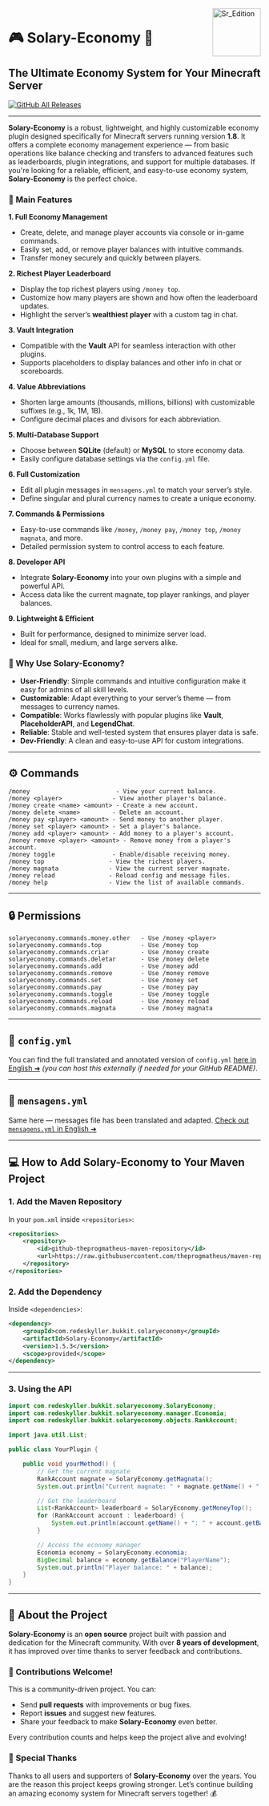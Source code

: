 <img src="https://avatars.githubusercontent.com/u/30272840?s=96&v=4" alt="Sr_Edition" title="Sr_Edition" align="right" height="96" width="96"/>

# 🎮 Solary-Economy 💸

## The Ultimate Economy System for Your Minecraft Server

[![GitHub All Releases](https://img.shields.io/github/downloads/sredition/Solary-Economy/total.svg?logoColor=fff)](https://github.com/sredition/Solary-Economy/releases/latest)

---

**Solary-Economy** is a robust, lightweight, and highly customizable economy plugin designed specifically for Minecraft servers running version **1.8**. It offers a complete economy management experience — from basic operations like balance checking and transfers to advanced features such as leaderboards, plugin integrations, and support for multiple databases. If you're looking for a reliable, efficient, and easy-to-use economy system, **Solary-Economy** is the perfect choice.

### 🌟 Main Features

**1. Full Economy Management**

* Create, delete, and manage player accounts via console or in-game commands.
* Easily set, add, or remove player balances with intuitive commands.
* Transfer money securely and quickly between players.

**2. Richest Player Leaderboard**

* Display the top richest players using `/money top`.
* Customize how many players are shown and how often the leaderboard updates.
* Highlight the server’s **wealthiest player** with a custom tag in chat.

**3. Vault Integration**

* Compatible with the **Vault** API for seamless interaction with other plugins.
* Supports placeholders to display balances and other info in chat or scoreboards.

**4. Value Abbreviations**

* Shorten large amounts (thousands, millions, billions) with customizable suffixes (e.g., 1k, 1M, 1B).
* Configure decimal places and divisors for each abbreviation.

**5. Multi-Database Support**

* Choose between **SQLite** (default) or **MySQL** to store economy data.
* Easily configure database settings via the `config.yml` file.

**6. Full Customization**

* Edit all plugin messages in `mensagens.yml` to match your server’s style.
* Define singular and plural currency names to create a unique economy.

**7. Commands & Permissions**

* Easy-to-use commands like `/money`, `/money pay`, `/money top`, `/money magnata`, and more.
* Detailed permission system to control access to each feature.

**8. Developer API**

* Integrate **Solary-Economy** into your own plugins with a simple and powerful API.
* Access data like the current magnate, top player rankings, and player balances.

**9. Lightweight & Efficient**

* Built for performance, designed to minimize server load.
* Ideal for small, medium, and large servers alike.

### 🎯 Why Use Solary-Economy?

* **User-Friendly**: Simple commands and intuitive configuration make it easy for admins of all skill levels.
* **Customizable**: Adapt everything to your server’s theme — from messages to currency names.
* **Compatible**: Works flawlessly with popular plugins like **Vault**, **PlaceholderAPI**, and **LegendChat**.
* **Reliable**: Stable and well-tested system that ensures player data is safe.
* **Dev-Friendly**: A clean and easy-to-use API for custom integrations.

---

## ⚙️ Commands

```text
/money                        - View your current balance.
/money <player>              - View another player's balance.
/money create <name> <amount> - Create a new account.
/money delete <name>         - Delete an account.
/money pay <player> <amount> - Send money to another player.
/money set <player> <amount> - Set a player's balance.
/money add <player> <amount> - Add money to a player's account.
/money remove <player> <amount> - Remove money from a player's account.
/money toggle                - Enable/disable receiving money.
/money top                  - View the richest players.
/money magnata              - View the current server magnate.
/money reload               - Reload config and message files.
/money help                 - View the list of available commands.
```

---

## 🔒 Permissions

```text
solaryeconomy.commands.money.other   - Use /money <player>
solaryeconomy.commands.top           - Use /money top
solaryeconomy.commands.criar         - Use /money create
solaryeconomy.commands.deletar       - Use /money delete
solaryeconomy.commands.add           - Use /money add
solaryeconomy.commands.remove        - Use /money remove
solaryeconomy.commands.set           - Use /money set
solaryeconomy.commands.pay           - Use /money pay
solaryeconomy.commands.toggle        - Use /money toggle
solaryeconomy.commands.reload        - Use /money reload
solaryeconomy.commands.magnata       - Use /money magnata
```

---

## 📜 `config.yml`

You can find the full translated and annotated version of `config.yml` [here in English ➜](https://pastebin.com/raw/xyz) *(you can host this externally if needed for your GitHub README)*.

---

## 📜 `mensagens.yml`

Same here — messages file has been translated and adapted.
[Check out `mensagens.yml` in English ➜](https://pastebin.com/raw/abc)

---

## 💻 How to Add Solary-Economy to Your Maven Project

### 1. Add the Maven Repository

In your `pom.xml` inside `<repositories>`:

```xml
<repositories>
    <repository>
        <id>github-theprogmatheus-maven-repository</id>
        <url>https://raw.githubusercontent.com/theprogmatheus/maven-repository/master/</url>
    </repository>
</repositories>
```

### 2. Add the Dependency

Inside `<dependencies>`:

```xml
<dependency>
    <groupId>com.redeskyller.bukkit.solaryeconomy</groupId>
    <artifactId>Solary-Economy</artifactId>
    <version>1.5.3</version>
    <scope>provided</scope>
</dependency>
```

---

### 3. Using the API

```java
import com.redeskyller.bukkit.solaryeconomy.SolaryEconomy;
import com.redeskyller.bukkit.solaryeconomy.manager.Economia;
import com.redeskyller.bukkit.solaryeconomy.objects.RankAccount;

import java.util.List;

public class YourPlugin {

    public void yourMethod() {
        // Get the current magnate
        RankAccount magnate = SolaryEconomy.getMagnata();
        System.out.println("Current magnate: " + magnate.getName() + " with " + magnate.getBalance());

        // Get the leaderboard
        List<RankAccount> leaderboard = SolaryEconomy.getMoneyTop();
        for (RankAccount account : leaderboard) {
            System.out.println(account.getName() + ": " + account.getBalance());
        }

        // Access the economy manager
        Economia economy = SolaryEconomy.economia;
        BigDecimal balance = economy.getBalance("PlayerName");
        System.out.println("Player balance: " + balance);
    }
}
```

---

## 💙 About the Project

**Solary-Economy** is an **open source** project built with passion and dedication for the Minecraft community. With over **8 years of development**, it has improved over time thanks to server feedback and contributions.

### 🤝 Contributions Welcome!

This is a community-driven project. You can:

* Send **pull requests** with improvements or bug fixes.
* Report **issues** and suggest new features.
* Share your feedback to make **Solary-Economy** even better.

Every contribution counts and helps keep the project alive and evolving!

### 🙏 Special Thanks

Thanks to all users and supporters of **Solary-Economy** over the years. You are the reason this project keeps growing stronger. Let’s continue building an amazing economy system for Minecraft servers together! 💰
